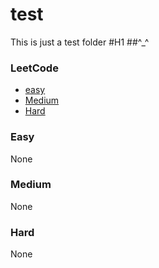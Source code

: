 test
====

This is just a test folder
#H1
##^_^

### LeetCode
* [easy](#easy)
* [Medium](#Medium)
* [Hard](#hard)

### Easy
None
### Medium
None
### Hard
None
